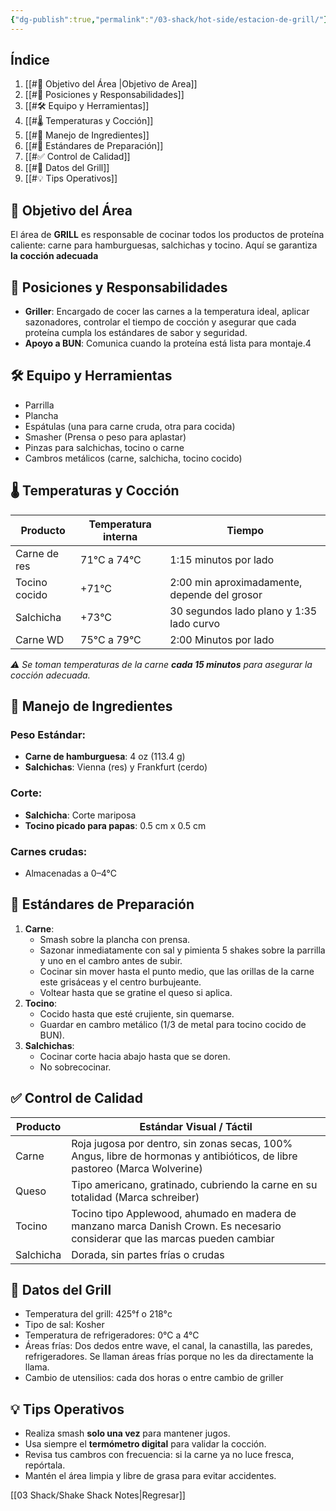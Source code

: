 ```yaml
---
{"dg-publish":true,"permalink":"/03-shack/hot-side/estacion-de-grill/"}
---
```


## Índice
1. [[#🎯 Objetivo del Área |Objetivo de Area]]
2. [[#👥 Posiciones y Responsabilidades]]
3. [[#🛠️ Equipo y Herramientas]]
4. [[#🌡️ Temperaturas y Cocción]]
5. [[#🍖 Manejo de Ingredientes]]
6. [[#🍔 Estándares de Preparación]]
7. [[#✅ Control de Calidad]]
8. [[#📝 Datos del Grill]]
9. [[#💡 Tips Operativos]]
## 🎯 Objetivo del Área
El área de **GRILL** es responsable de cocinar todos los productos de proteína caliente: carne para hamburguesas, salchichas y tocino. Aquí se garantiza **la cocción adecuada**
## 👥 Posiciones y Responsabilidades
- **Griller**: Encargado de cocer las carnes a la temperatura ideal, aplicar sazonadores, controlar el tiempo de cocción y asegurar que cada proteína cumpla los estándares de sabor y seguridad.
- **Apoyo a BUN**: Comunica cuando la proteína está lista para montaje.4
## 🛠️ Equipo y Herramientas

- Parrilla
- Plancha
- Espátulas (una para carne cruda, otra para cocida)
- Smasher (Prensa o peso para aplastar)
- Pinzas para salchichas, tocino o carne 
- Cambros metálicos (carne, salchicha, tocino cocido)

## 🌡️ Temperaturas y Cocción

| Producto      | Temperatura interna | Tiempo                                       |
| ------------- | ------------------- | -------------------------------------------- |
| Carne de res  | 71°C a 74°C         | 1:15 minutos por lado                        |
| Tocino cocido | +71°C               | 2:00 min aproximadamente, depende del grosor |
| Salchicha     | +73°C               | 30 segundos lado plano y 1:35 lado curvo     |
| Carne WD      | 75°C a 79°C         | 2:00 Minutos por lado                        |

*⚠️ Se toman temperaturas de la carne **cada 15 minutos** para asegurar la cocción adecuada.*
## 🍖 Manejo de Ingredientes
### Peso Estándar:
- **Carne de hamburguesa**: 4 oz (113.4 g)
- **Salchichas**: Vienna (res) y Frankfurt (cerdo)
### Corte:
- **Salchicha**: Corte mariposa
- **Tocino picado para papas**: 0.5 cm x 0.5 cm
### Carnes crudas:
- Almacenadas a 0–4°C
## 🍔 Estándares de Preparación
1. **Carne**:
    - Smash sobre la plancha con prensa.
    - Sazonar inmediatamente con sal y pimienta 5 shakes sobre la parrilla y uno en el cambro antes de subir.
    - Cocinar sin mover hasta el punto medio, que las orillas de la carne este grisáceas y el centro burbujeante.
    - Voltear hasta que se gratine el queso si aplica.
2. **Tocino**:
    - Cocido hasta que esté crujiente, sin quemarse.
    - Guardar en cambro metálico (1/3 de metal para tocino cocido de BUN).
3. **Salchichas**:
    - Cocinar corte hacia abajo hasta que se doren.
    - No sobrecocinar.
## ✅ Control de Calidad

| Producto  | Estándar Visual / Táctil                                                                                                      |
| --------- | ----------------------------------------------------------------------------------------------------------------------------- |
| Carne     | Roja jugosa por dentro, sin zonas secas, 100% Angus, libre de hormonas y antibióticos, de libre pastoreo (Marca Wolverine)    |
| Queso     | Tipo americano, gratinado, cubriendo la carne en su totalidad (Marca schreiber)                                               |
| Tocino    | Tocino tipo Applewood, ahumado en madera de manzano marca Danish Crown. Es necesario considerar que las marcas pueden cambiar |
| Salchicha | Dorada, sin partes frías o crudas                                                                                             |

## 📝 Datos del Grill
- Temperatura del grill: 425°f o 218°c
- Tipo de sal: Kosher
- Temperatura de refrigeradores: 0°C a 4°C
- Áreas frías: Dos dedos entre wave, el canal, la canastilla, las paredes, refrigeradores. Se llaman áreas frías porque no les da directamente la llama.
- Cambio de utensilios: cada dos horas o entre cambio de griller 
## 💡 Tips Operativos
- Realiza smash **solo una vez** para mantener jugos.  
- Usa siempre el **termómetro digital** para validar la cocción.
- Revisa tus cambros con frecuencia: si la carne ya no luce fresca, repórtala.
- Mantén el área limpia y libre de grasa para evitar accidentes.

[[03 Shack/Shake Shack Notes\|Regresar]]